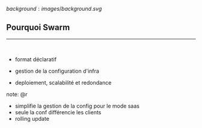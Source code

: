 $background:images/background.svg$
## Pourquoi Swarm
---
<br/>

* format déclaratif

* gestion de la configuration d'infra

* deploiement, scalabilité et redondance

note: @r
* simplifie la gestion de la config pour le mode saas
* seule la conf différencie les clients
* rolling update
